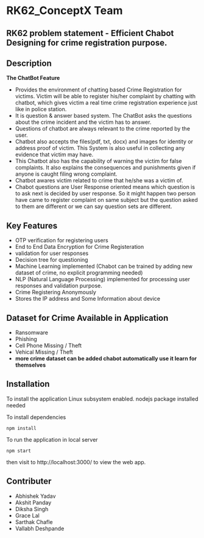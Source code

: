 # RK62_ConceptX Team
## RK62 problem statement - Efficient Chabot Designing for crime registration purpose.

## Description
**The ChatBot Feature**
- Provides the environment of chatting based Crime Registration for victims. Victim will be able to register his/her complaint by chatting with chatbot, which gives victim a real time crime registration experience just like in police station.  
- It is question & answer based system. The ChatBot asks the questions about the crime incident and the victim has to answer.
- Questions of chatbot are always relevant to the crime reported by the user.
- Chatbot also accepts the files(pdf, txt, docx) and images for identity or address proof of victim. This System is also useful in collecting any evidence that victim may have.
- This Chatbot also has the capability of warning the victim for false complaints. It also explains the consequences and punishments given if anyone is caught filing wrong complaint.   
- Chatbot awares victim related to crime that he/she was a victim of.
- Chabot questions are User Response oriented means which question is to ask next is decided by user response. So it might happen two person have came to register complaint on same subject  but the question asked to them  are different or we can say question sets are different.

## Key Features
- OTP verification for registering users
- End to End Data Encryption for Crime Registeration
- validation for user responses
- Decision tree for questioning
- Machine Learning implemented (Chabot can be trained by adding new dataset of crime, no explicit programming needed)
- NLP (Natural Language Processing) implemented for processing user responses and validation purpose.
- Crime Registering Anonymously
- Stores the IP address and Some Information about device

## Dataset for Crime Available in Application
- Ransomware
- Phishing
- Cell Phone Missing / Theft
- Vehical Missing / Theft
- **more crime dataset can be added chabot automatically use it learn for themselves** 

## Installation
To install the application Linux subsystem enabled. 
nodejs package installed needed

To install dependencies

`npm install`

To run the application in local server 

`npm start`

then visit to http://localhost:3000/ to view the web app.

## Contributer
- Abhishek Yadav
- Akshit Panday
- Diksha Singh
- Grace Lal
- Sarthak Chafle
- Vallabh Deshpande


